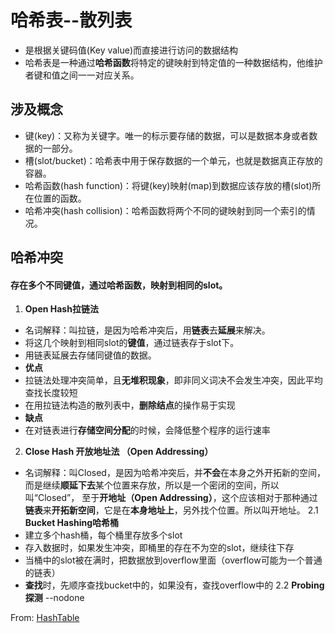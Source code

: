 # 哈希表--散列表
* 是根据关键码值(Key value)而直接进行访问的数据结构
* 哈希表是一种通过**哈希函数**将特定的键映射到特定值的一种数据结构，他维护者键和值之间一一对应关系。
## 涉及概念
* 键(key)：又称为关键字。唯一的标示要存储的数据，可以是数据本身或者数据的一部分。
* 槽(slot/bucket)：哈希表中用于保存数据的一个单元，也就是数据真正存放的容器。
* 哈希函数(hash function)：将键(key)映射(map)到数据应该存放的槽(slot)所在位置的函数。
* 哈希冲突(hash collision)：哈希函数将两个不同的键映射到同一个索引的情况。

## 哈希冲突
#### 存在多个不同键值，通过哈希函数，映射到相同的slot。
1. **Open Hash拉链法**
* 名词解释：叫拉链，是因为哈希冲突后，用**链表**去**延展**来解决。
* 将这几个映射到相同slot的**键值**，通过链表存于slot下。
* 用链表延展去存储同键值的数据。
* **优点**
* 拉链法处理冲突简单，且**无堆积现象**，即非同义词决不会发生冲突，因此平均查找长度较短
* 在用拉链法构造的散列表中，**删除结点**的操作易于实现
* **缺点**
* 在对链表进行**存储空间分配**的时候，会降低整个程序的运行速率
2. **Close Hash 开放地址法 （Open Addressing）**
* 名词解释：叫Closed，是因为哈希冲突后，并**不会**在本身之外开拓新的空间，而是继续**顺延下去**某个位置来存放，所以是一个密闭的空间，所以叫“Closed”，
至于**开地址（Open Addressing）**，这个应该相对于那种通过**链表**来**开拓新空间**，它是在**本身地址上**，另外找个位置。所以叫开地址。
2.1 **Bucket Hashing哈希桶**
* 建立多个hash桶，每个桶里存放多个slot
* 存入数据时，如果发生冲突，即桶里的存在不为空的slot，继续往下存
* 当桶中的slot被在满时，把数据放到overflow里面（overflow可能为一个普通的链表）
* **查找**时，先顺序查找bucket中的，如果没有，查找overflow中的
2.2 **Probing探测** --nodone



From: <a href="https://www.jianshu.com/p/dbe7a1ea5928">HashTable</a>
